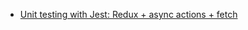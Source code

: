 - [Unit testing with Jest: Redux + async actions + fetch](https://medium.com/@ferrannp/unit-testing-with-jest-redux-async-actions-fetch-9054ca28cdcd)
